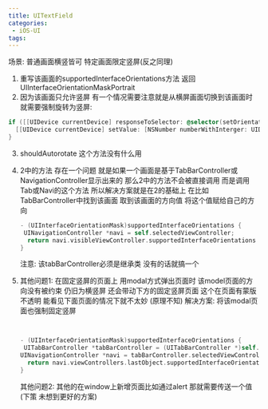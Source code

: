 ```yaml
---
title: UITextField
categories:
 - iOS-UI
tags:
---
```


场景: 普通画面横竖皆可 特定画面限定竖屏(反之同理)

1. 重写该画面的supportedInterfaceOrientations方法 返回 UIInterfaceOrientationMaskPortrait
2. 因为该画面只允许竖屏 有一个情况需要注意就是从横屏画面切换到该画面时 就需要强制旋转为竖屏:

```objective-c
if ([[UIDevice currentDevice] responseToSelector: @selector(setOrientation:)]) {
  [[UIDevice currentDevice] setValue: [NSNumber numberWithInterger: UIDeviceOrientPortrait] forKey:@"orientation"];
}
```

3. shouldAutorotate 这个方法没有什么用

4. 2中的方法 存在一个问题 就是如果一个画面是基于TabBarController或NavigationController显示出来的 那么2中的方法不会被直接调用 而是调用Tab或Navi的这个方法 所以解决方案就是在2的基础上 在比如TabBarController中找到该画面 取到该画面的方向值 将这个值赋给自己的方向

   ```objective-c
   - (UIInterfaceOrientationMask)supportedInterfaceOrientations {
   	UINavigationController *navi = self.selectedViewController;
     return navi.visibleViewController.supportedInterfaceOrientations
   }
   ```

   注意: 该tabBarController必须是继承类 没有的话就搞一个

5. 其他问题1: 在固定竖屏的页面上 用modal方式弹出页面时 该model页面的方向没有被约束 仍旧为横竖屏 还会带动下方的固定竖屏页面 这个在页面有蒙版 不透明 能看见下面页面的情况下就不太妙 (原理不知) 解决方案: 将该modal页面也强制固定竖屏

   ```objective-c
   
     
   - (UIInterfaceOrientationMask)supportedInterfaceOrientations {
   	UITabBarController *tabBarController = (UITabBarController *)self.presentingViewController;
   UINavigationController *navi = tabBarController.selectedViewController;
     return navi.viewControllers.lastObject.supportedInterfaceOrientations;
   }
   ```

   其他问题2: 其他的在window上新增页面比如通过alert 那就需要传送一个值(下策 未想到更好的方案)



